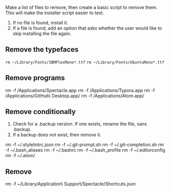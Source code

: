 Make a list of files to remove, then create a basic script to remove them. This will make the installer script easier to test.

1. If no file is found, install it.
2. If a file is found, add an option that asks whether the user would like to skip installing the file again.

## Remove the typefaces
`rm ~/Library/Fonts/IBMPlexMono*.ttf`
`rm ~/Library/Fonts/UbuntuMono*.ttf`

## Remove programs
rm -f /Applications/Spectacle.app
rm -f /Applications/Typora.app
rm -f /Applications/GitHub\ Desktop.app/
rm -f /Applications/Atom.app/

## Remove conditionally
1. Check for a .backup version. If one exists, rename the file, sans .backup.
2. If a backup does not exist, then remove it.

rm -f ~/.stylelintrc.json
rm -f ~/.git-prompt.sh
rm -f ~/.git-completion.sh
rm -f ~/.bash_aliases
rm -f ~/.bashrc
rm -f ~/.bash_profile
rm -f ~/.editorconfig
rm -f ~/.atom/

## Remove
rm -f ~/Library/Application\ Support/Spectacle/Shortcuts.json
